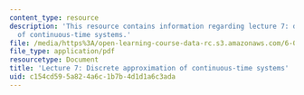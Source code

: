 ```yaml
---
content_type: resource
description: 'This resource contains information regarding lecture 7: dapproximation
  of continuous-time systems.'
file: /media/https%3A/open-learning-course-data-rc.s3.amazonaws.com/6-003-signals-and-systems-fall-2011/c154cd595a824a6c1b7b4d1d1a6c3ada_MIT6_003F11_lec07.pdf
file_type: application/pdf
resourcetype: Document
title: 'Lecture 7: Discrete approximation of continuous-time systems'
uid: c154cd59-5a82-4a6c-1b7b-4d1d1a6c3ada
---
```

